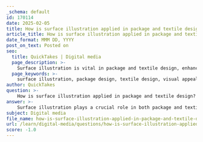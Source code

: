```yaml
---
_schema: default
id: 170114
date: 2025-02-05
title: How is surface illustration applied in package and textile design?
article_title: How is surface illustration applied in package and textile design?
date_format: MMM DD, YYYY
post_on_text: Posted on
seo:
  title: QuickTakes | Digital media
  page_description: >-
    Surface illustration is vital in package and textile design, enhancing visual appeal and enabling brand storytelling while adapting illustrations into patterns for fabric, thereby meeting market trends and consumer desires.
  page_keywords: >-
    surface illustration, package design, textile design, visual appeal, consumer interaction, brand storytelling, pattern creation, seamless patterns, market trends, artistic expression, commercial appeal, product identity, retail environment, freelance illustrators, originality, creativity
author: QuickTakes
question: >-
    How is surface illustration applied in package and textile design?
answer: >-
    Surface illustration plays a crucial role in both package and textile design, serving as a bridge between artistic expression and commercial appeal. Here’s how it is applied in these two areas:\n\n### Package Design\n1. **Visual Appeal**: Effective surface illustrations are characterized by bold colors and interesting concepts that attract consumer attention. For instance, Lacy Kuhn's cereal package design and Lilla Bölecz's yogurt packaging exemplify how illustrations can enhance the visual appeal of products on shelves. The illustrations must be tailored to the product's nature, ensuring that they resonate with the target audience and reflect the product's identity.\n\n2. **Consumer Interaction**: The design of packaging is not just about aesthetics; it also involves creating a point of purchase experience. Illustrations can guide consumer interaction, making the product more engaging and memorable. This is particularly important in retail environments where numerous products compete for attention.\n\n3. **Brand Storytelling**: Illustrations can convey a brand's story or values, helping to establish a connection with consumers. This storytelling aspect can differentiate a product in a crowded market, making it more appealing to potential buyers.\n\n### Textile Design\n1. **Pattern Creation**: In textile design, surface illustrations are often transformed into patterns that can be printed on fabrics. The process typically begins with a theme, followed by the creation of standout illustrations that are adapted to fit the fabric's shape and movement. This is particularly relevant in children's clothing, where playful and vibrant patterns are essential.\n\n2. **Seamless Patterns**: The technical aspect of textile design involves creating seamless patterns, which can be achieved using software like Photoshop. This allows for the design to be repeated across the fabric, ensuring a cohesive look that is visually appealing.\n\n3. **Market Trends**: The demand for unique and artisanal designs in textiles has increased, with companies actively seeking freelance illustrators to create distinctive patterns. This trend highlights the importance of surface illustration in meeting consumer desires for originality and creativity in textile products.\n\n### Conclusion\nIn summary, surface illustration is integral to both package and textile design, enhancing visual appeal, facilitating consumer interaction, and allowing for creative expression through patterns. As the market for surface design continues to grow, illustrators have significant opportunities to apply their skills in these areas, contributing to the overall success of products in retail environments.
subject: Digital media
file_name: how-is-surface-illustration-applied-in-package-and-textile-design.md
url: /learn/digital-media/questions/how-is-surface-illustration-applied-in-package-and-textile-design
score: -1.0
---
```


&nbsp;